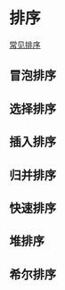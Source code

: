 # 排序
[常见排序](https://zhuanlan.zhihu.com/p/42586566)

## 冒泡排序

## 选择排序

## 插入排序

## 归并排序

## 快速排序

## 堆排序

## 希尔排序

